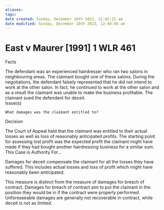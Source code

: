 ```yaml
---
aliases: 
tags: 
date created: Sunday, December 10th 2023, 12:02:21 am
date modified: Sunday, December 10th 2023, 12:40:56 am
---
```


# East v Maurer [1991] 1 WLR 461

Facts

The defendant was an experienced hairdresser who ran two salons in neighbouring areas. The claimant bought one of these salons. During the negotiations, the defendant falsely represented that he did not intend to work at the other salon. In fact, he continued to work at the other salon and as a result the claimant was unable to make the business profitable. The claimant sued the defendant for deceit.  
Issue(s)

    What damages was the claimant entitled to?

Decision

The Court of Appeal held that the claimant was entitled to their actual losses as well as loss of reasonably anticipated profits. The starting point for assessing lost profit was the expected profit the claimant might have made if they had bought another hairdressing business for a similar sum.  
This Case is Authority For…

Damages for deceit compensate the claimant for all the losses they have suffered. This includes actual losses and loss of profit which might have reasonably been anticipated.

This measure is distinct from the measure of damages for breach of contract. Damages for breach of contract aim to put the claimant in the position they would be in if the contract were properly performed. Unforeseeable damages are generally not recoverable in contract, while deceit is not as limited.
